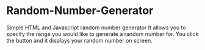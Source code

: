 # Random-Number-Generator
Simple HTML and Javascript random number generator
It allows you to specify the range you would like to generate a random number for.  You click the button and it displays your random number on screen.  
